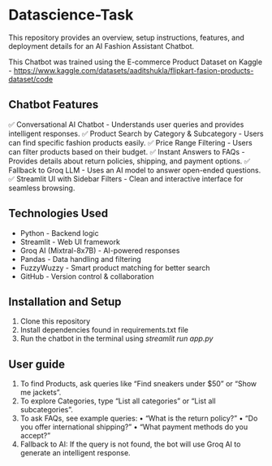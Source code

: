 # Datascience-Task

This repository provides an overview, setup instructions, features, and deployment details for an AI Fashion Assistant Chatbot.

This Chatbot was trained using the E-commerce Product Dataset on Kaggle - https://www.kaggle.com/datasets/aaditshukla/flipkart-fasion-products-dataset/code

## Chatbot Features
✅ Conversational AI Chatbot - Understands user queries and provides intelligent responses.
✅ Product Search by Category & Subcategory - Users can find specific fashion products easily.
✅ Price Range Filtering - Users can filter products based on their budget.
✅ Instant Answers to FAQs - Provides details about return policies, shipping, and payment options.
✅ Fallback to Groq LLM - Uses an AI model to answer open-ended questions.
✅ Streamlit UI with Sidebar Filters - Clean and interactive interface for seamless browsing.

## Technologies Used
- Python - Backend logic
- Streamlit - Web UI framework
- Groq AI (Mixtral-8x7B) - AI-powered responses
- Pandas - Data handling and filtering
- FuzzyWuzzy - Smart product matching for better search
- GitHub - Version control & collaboration

## Installation and Setup
1. Clone this repository
2. Install dependencies found in requirements.txt file
3. Run the chatbot in the terminal using *streamlit run app.py*

## User guide
1. To find Products, ask queries like “Find sneakers under $50” or “Show me jackets”.
2. To explore Categories, type “List all categories” or “List all subcategories”.
3. 	To ask FAQs, see example queries:
	•	“What is the return policy?”
	•	“Do you offer international shipping?”
	•	“What payment methods do you accept?”
4. Fallback to AI: If the query is not found, the bot will use Groq AI to generate an intelligent response.
